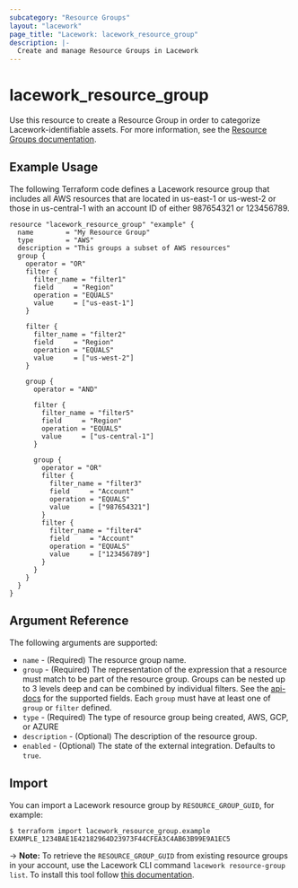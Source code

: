 ```yaml
---
subcategory: "Resource Groups"
layout: "lacework"
page_title: "Lacework: lacework_resource_group"
description: |-
  Create and manage Resource Groups in Lacework
---
```


# lacework\_resource\_group

Use this resource to create a Resource Group in order to categorize Lacework-identifiable assets.
For more information, see the [Resource Groups documentation](https://docs.fortinet.com/document/lacework-forticnapp/latest/api-reference/690087/using-the-resource-groups-api).


## Example Usage

The following Terraform code defines a Lacework resource group that includes all AWS resources that are located in us-east-1 or us-west-2 or those in us-central-1 with an account ID of either 987654321 or 123456789.

```hcl
resource "lacework_resource_group" "example" {
  name        = "My Resource Group"
  type        = "AWS"
  description = "This groups a subset of AWS resources"
  group {
    operator = "OR"
    filter {
      filter_name = "filter1"
      field     = "Region"
      operation = "EQUALS"
      value     = ["us-east-1"]
    }

    filter {
      filter_name = "filter2"
      field     = "Region"
      operation = "EQUALS"
      value     = ["us-west-2"]
    }

    group {
      operator = "AND"

      filter {
        filter_name = "filter5"
        field     = "Region"
        operation = "EQUALS"
        value     = ["us-central-1"]
      }

      group {
        operator = "OR"
        filter {
          filter_name = "filter3"
          field     = "Account"
          operation = "EQUALS"
          value     = ["987654321"]
        }
        filter {
          filter_name = "filter4"
          field     = "Account"
          operation = "EQUALS"
          value     = ["123456789"]
        }
      }
    }
  }
}
```

## Argument Reference

The following arguments are supported:

* `name` - (Required) The resource group name.
* `group` - (Required) The representation of the expression that a resource must match to be 
  part of the resource group. Groups can be nested up to 3 levels deep and can be combined by 
  individual filters. See the [api-docs](https://docs.fortinet.com/document/lacework-forticnapp/latest/api-reference/690087/using-the-resource-groups-api#filterable-fields) for the supported fields.
  Each `group` must have at least one of `group` or `filter` defined.
* `type` - (Required) The type of resource group being created, AWS, GCP, or AZURE
* `description` - (Optional) The description of the resource group.
* `enabled` - (Optional) The state of the external integration. Defaults to `true`.

## Import

You can import a Lacework resource group by `RESOURCE_GROUP_GUID`, for example:

```
$ terraform import lacework_resource_group.example EXAMPLE_1234BAE1E42182964D23973F44CFEA3C4AB63B99E9A1EC5
```

-> **Note:** To retrieve the `RESOURCE_GROUP_GUID` from existing resource groups in your account, 
use the Lacework CLI command `lacework resource-group list`. To install this tool follow
[this documentation](https://docs.lacework.com/cli/).

